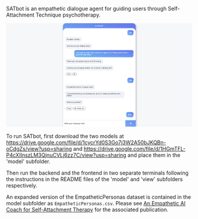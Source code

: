 SATbot is an empathetic dialogue agent for guiding users through Self-Attachment Technique psychotherapy.

![application preview](https://github.com/LisaAlaz/SATbot/blob/master/view/preview.png?raw=true)

To run SATbot, first download the two models at https://drive.google.com/file/d/1cycrYd0S3Go7j3W2A50bJKQBn-oCdgZs/view?usp=sharing and https://drive.google.com/file/d/1HGmTFL-P4cXIInszLM3QjnuCVLj6zz7C/view?usp=sharing and place them in the 'model' subfolder.

Then run the backend and the frontend in two separate terminals following the instructions in the README files of the 'model' and 'view' subfolders respectively.


An expanded version of the EmpatheticPersonas dataset is contained in the model subfolder as `EmpatheticPersonas.csv`. Please see [An Empathetic AI Coach for Self-Attachment Therapy](https://arxiv.org/abs/2209.08316) for the associated publication.
